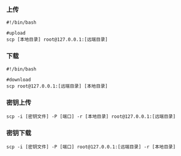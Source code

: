 ### 上传
```shell
#!/bin/bash

#upload
scp [本地目录] root@127.0.0.1:[远端目录]
```

### 下载

```shell
#!/bin/bash

#download
scp root@127.0.0.1:[远端目录] [本地目录]
```

### 密钥上传

```shell
scp -i [密钥文件] -P [端口] -r [本地目录] root@127.0.0.1:[远端目录]
```

### 密钥下载

```shell
scp -i [密钥文件] -P [端口] root@127.0.0.1:[远端目录] -r [本地目录]
```